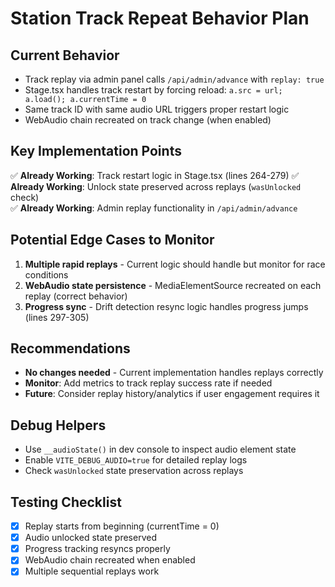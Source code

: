 # Station Track Repeat Behavior Plan

## Current Behavior
- Track replay via admin panel calls `/api/admin/advance` with `replay: true`
- Stage.tsx handles track restart by forcing reload: `a.src = url; a.load(); a.currentTime = 0`
- Same track ID with same audio URL triggers proper restart logic
- WebAudio chain recreated on track change (when enabled)

## Key Implementation Points
✅ **Already Working**: Track restart logic in Stage.tsx (lines 264-279)
✅ **Already Working**: Unlock state preserved across replays (`wasUnlocked` check)  
✅ **Already Working**: Admin replay functionality in `/api/admin/advance`

## Potential Edge Cases to Monitor
1. **Multiple rapid replays** - Current logic should handle but monitor for race conditions
2. **WebAudio state persistence** - MediaElementSource recreated on each replay (correct behavior)
3. **Progress sync** - Drift detection resync logic handles progress jumps (lines 297-305)

## Recommendations
- **No changes needed** - Current implementation handles replays correctly
- **Monitor**: Add metrics to track replay success rate if needed
- **Future**: Consider replay history/analytics if user engagement requires it

## Debug Helpers
- Use `__audioState()` in dev console to inspect audio element state
- Enable `VITE_DEBUG_AUDIO=true` for detailed replay logs
- Check `wasUnlocked` state preservation across replays

## Testing Checklist
- [x] Replay starts from beginning (currentTime = 0)
- [x] Audio unlocked state preserved 
- [x] Progress tracking resyncs properly
- [x] WebAudio chain recreated when enabled
- [x] Multiple sequential replays work